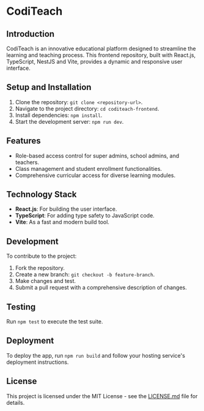 # CodiTeach

## Introduction
CodiTeach is an innovative educational platform designed to streamline the learning and teaching process. This frontend repository, built with React.js, TypeScript, NestJS and Vite, provides a dynamic and responsive user interface.

## Setup and Installation
1. Clone the repository: `git clone <repository-url>`.
2. Navigate to the project directory: `cd coditeach-frontend`.
3. Install dependencies: `npm install`.
4. Start the development server: `npm run dev`.

## Features
- Role-based access control for super admins, school admins, and teachers.
- Class management and student enrollment functionalities.
- Comprehensive curricular access for diverse learning modules.

## Technology Stack
- **React.js**: For building the user interface.
- **TypeScript**: For adding type safety to JavaScript code.
- **Vite**: As a fast and modern build tool.

## Development
To contribute to the project:
1. Fork the repository.
2. Create a new branch: `git checkout -b feature-branch`.
3. Make changes and test.
4. Submit a pull request with a comprehensive description of changes.

## Testing
Run `npm test` to execute the test suite.

## Deployment
To deploy the app, run `npm run build` and follow your hosting service's deployment instructions.

## License
This project is licensed under the MIT License - see the [LICENSE.md](LICENSE.md) file for details.
